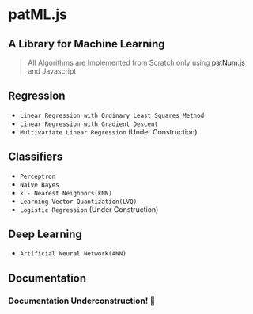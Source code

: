 # patML.js
## A Library for Machine Learning


> All Algorithms are Implemented from Scratch only using [patNum.js](https://github.com/archanpatkar/patNum.js) and Javascript

## Regression

- `Linear Regression with Ordinary Least Squares Method`
- `Linear Regression with Gradient Descent`
- `Multivariate Linear Regression` (Under Construction)

## Classifiers

- `Perceptron`
- `Naive Bayes`
- `k - Nearest Neighbors(kNN)`
- `Learning Vector Quantization(LVQ)`
- `Logistic Regression` (Under Construction)

## Deep Learning

- `Artificial Neural Network(ANN)`



## Documentation

### Documentation Underconstruction! 👷
